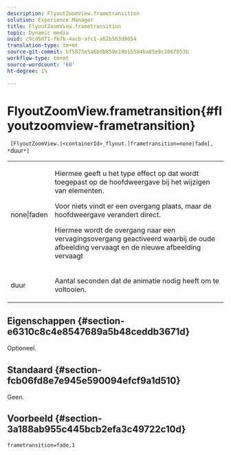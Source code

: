 ```yaml
---
description: FlyoutZoomView.frametransition
solution: Experience Manager
title: FlyoutZoomView.frametransition
topic: Dynamic media
uuid: c9cd5df1-fb7b-4acb-afc1-a62b563d8654
translation-type: tm+mt
source-git-commit: bf5873e5a6bdb859e19b15584ba85e9c106f853b
workflow-type: tm+mt
source-wordcount: '60'
ht-degree: 1%

---
```



# FlyoutZoomView.frametransition{#flyoutzoomview-frametransition}

` [FlyoutZoomView.|<containerId>_flyout.]frametransition=none|fade[, *`duur`*]`

<table id="table_FC34B37AACFB4E92A37E1D2D93D5F0D2"> 
 <tbody> 
  <tr> 
   <td colname="col1"> <p> <span class="codeph"> none|faden</span> </p> </td> 
   <td colname="col2"> <p> </p> <p> Hiermee geeft u het type effect op dat wordt toegepast op de hoofdweergave bij het wijzigen van elementen. </p> <p><span class="codeph"> Voor </span> niets vindt er een overgang plaats, maar de hoofdweergave verandert direct. </p> <p><span class="codeph"> Hiermee </span> wordt de overgang naar een vervagingsovergang geactiveerd waarbij de oude afbeelding vervaagt en de nieuwe afbeelding vervaagt </p> <p> </p> </td> 
  </tr> 
  <tr> 
   <td colname="col1"> <p><span class="codeph"><span class="varname"> duur</span></span> </p> </td> 
   <td colname="col2"> <p> Aantal seconden dat de animatie nodig heeft om te voltooien. </p> </td> 
  </tr> 
 </tbody> 
</table>

## Eigenschappen {#section-e6310c8c4e8547689a5b48ceddb3671d}

Optioneel.

## Standaard {#section-fcb06fd8e7e945e590094efcf9a1d510}

Geen.

## Voorbeeld {#section-3a188ab955c445bcb2efa3c49722c10d}

`frametransition=fade,1`
